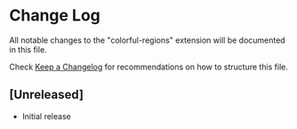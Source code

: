 # Change Log
All notable changes to the "colorful-regions" extension will be documented in this file.

Check [Keep a Changelog](http://keepachangelog.com/) for recommendations on how to structure this file.

## [Unreleased]
- Initial release
